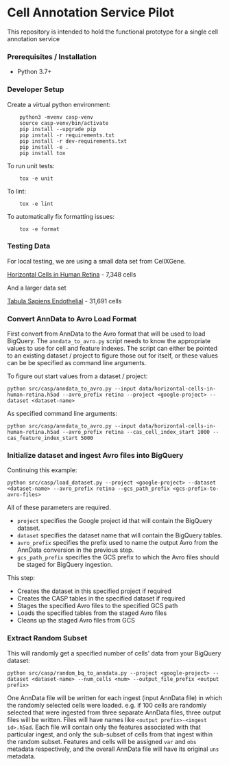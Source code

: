 # Cell Annotation Service Pilot

This repository is intended to hold the functional prototype for a single cell annotation service

### Prerequisites / Installation

 - Python 3.7+

### Developer Setup

Create a virtual python environment:

```shell
    python3 -mvenv casp-venv
    source casp-venv/bin/activate
    pip install --upgrade pip
    pip install -r requirements.txt
    pip install -r dev-requirements.txt
    pip install -e .
    pip install tox
```

To run unit tests:

```shell
    tox -e unit
```

To lint:

```shell
    tox -e lint
```

To automatically fix formatting issues:
```shell
    tox -e format
```
 
### Testing Data
    
For local testing, we are using a small data set from CellXGene.

[Horizontal Cells in Human Retina](https://cellxgene.cziscience.com/collections/af893e86-8e9f-41f1-a474-ef05359b1fb7) - 7,348 cells

And a larger data set

[Tabula Sapiens Endothelial](https://cellxgene.cziscience.com/collections/e5f58829-1a66-40b5-a624-9046778e74f5) -  31,691 cells


### Convert AnnData to Avro Load Format

First convert from AnnData to the Avro format that will be used to load BigQuery. The `anndata_to_avro.py` script needs
to know the appropriate values to use for cell and feature indexes. The script can either be pointed to an existing 
dataset / project to figure those out for itself, or these values can be be specified as command line arguments.

To figure out start values from a dataset / project:

```
python src/casp/anndata_to_avro.py --input data/horizontal-cells-in-human-retina.h5ad --avro_prefix retina --project <google-project> --dataset <dataset-name>
```

As specified command line arguments:

```
python src/casp/anndata_to_avro.py --input data/horizontal-cells-in-human-retina.h5ad --avro_prefix retina --cas_cell_index_start 1000 --cas_feature_index_start 5000
```

### Initialize dataset and ingest Avro files into BigQuery

Continuing this example:

```
python src/casp/load_dataset.py --project <google-project> --dataset <dataset-name> --avro_prefix retina --gcs_path_prefix <gcs-prefix-to-avro-files>
```

All of these parameters are required.

* `project` specifies the Google project id that will contain the BigQuery dataset.
* `dataset` specifies the dataset name that will contain the BigQuery tables.
* `avro_prefix` specifies the prefix used to name the output Avro from the AnnData conversion in the previous step.
* `gcs_path_prefix` specifies the GCS prefix to which the Avro files should be staged for BigQuery ingestion.

This step:

* Creates the dataset in this specified project if required
* Creates the CASP tables in the specified dataset if required
* Stages the specified Avro files to the specified GCS path
* Loads the specified tables from the staged Avro files
* Cleans up the staged Avro files from GCS


### Extract Random Subset

This will randomly get a specified number of cells' data from your BigQuery dataset:

```
python src/casp/random_bq_to_anndata.py --project <google-project> --dataset <dataset-name> --num_cells <num> --output_file_prefix <output prefix>
```

One AnnData file will be written for each ingest (input AnnData file) in which the randomly selected cells were loaded.
e.g. if 100 cells are randomly selected that were ingested from three separate AnnData files, three output files will be
written. Files will have names like `<output prefix>-<ingest id>.h5ad`. Each file will contain only the features
associated with that particular ingest, and only the sub-subset of cells from that ingest within the random subset.
Features and cells will be assigned `var` and `obs` metadata respectively, and the overall AnnData file will have its
original `uns` metadata.
